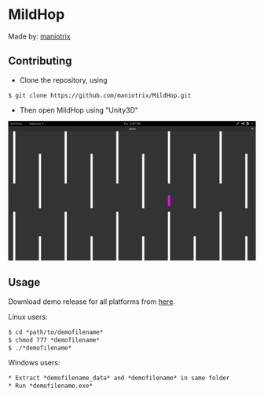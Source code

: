 # MildHop

Made by: [maniotrix](https://github.com/maniotrix)

## Contributing

* Clone the repository, using

```
$ git clone https://github.com/maniotrix/MildHop.git
```

* Then open MildHop using "Unity3D"

![Screenshot](demo.png)

## Usage

Download demo release for all platforms from [here](https://www.dropbox.com/sh/m4wgh562rv37hh7/AAAPxytoqkgi2UQD_YjEdnmOa?dl=0).

Linux users:

```
$ cd *path/to/demofilename*
$ chmod 777 *demofilename*
$ ./*demofilename*
```

Windows users:

    * Extract *demofilename_data* and *demofilename* in same folder
    * Run *demofilename.exe*
